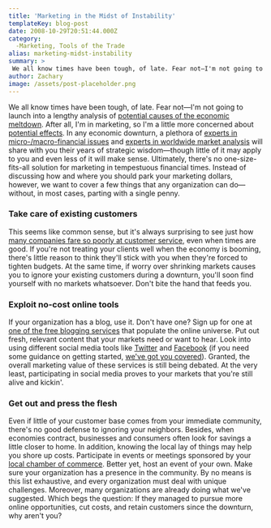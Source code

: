 ```yaml
---
title: 'Marketing in the Midst of Instability'
templateKey: blog-post
date: 2008-10-29T20:51:44.000Z
category: 
  -Marketing, Tools of the Trade
alias: marketing-midst-instability
summary: > 
 We all know times have been tough, of late. Fear not—I'm not going to launch into a lengthy analysis of potential causes of the economic meltdown. After all, I'm in marketing, so I'm a little more concerned about potential effects. In any economic downturn, a plethora of experts in micro-/macro-financial issues and experts in worldwide market analysis will share with you their years of strategic wisdom—though little of it may apply to you and even less of it will make sense.
author: Zachary
image: /assets/post-placeholder.png
---
```


We all know times have been tough, of late. Fear not—I'm not going to launch into a lengthy analysis of [potential causes of the economic meltdown](http://www.rollingstone.com/rockdaily/index.php/2008/04/04/new-kids-on-the-block-cause-mayhem-at-reunion-announcement/). After all, I'm in marketing, so I'm a little more concerned about [potential effects](http://www.brandrepublic.com/News/852748/Marketing-budgets-cut-record-rate-economic-crisis-deepens/). In any economic downturn, a plethora of [experts in micro-/macro-financial issues](http://www.wsj.com) and [experts in worldwide market analysis](http://www.bloomberg.com) will share with you their years of strategic wisdom—though little of it may apply to you and even less of it will make sense. Ultimately, there's no one-size-fits-all solution for marketing in tempestuous financial times. Instead of discussing how and where you should park your marketing dollars, however, we want to cover a few things that any organization can do—without, in most cases, parting with a single penny.

### Take care of existing customers

This seems like common sense, but it's always surprising to see just how [many companies fare so poorly at customer service](http://articles.moneycentral.msn.com/SmartSpending/ConsumerActionGuide/TheCustomerServiceHallOfShame.aspx), even when times are good. If you're not treating your clients well when the economy is booming, there's little reason to think they'll stick with you when they're forced to tighten budgets. At the same time, if worry over shrinking markets causes you to ignore your existing customers during a downturn, you'll soon find yourself with no markets whatsoever. Don't bite the hand that feeds you.

### Exploit no-cost online tools

If your organization has a blog, use it. Don't have one? Sign up for one at [one of the free blogging services](http://blogger.com) that populate the online universe. Put out fresh, relevant content that your markets need or want to hear. Look into using different social media tools like [Twitter](http://twitter.com) and [Facebook](http://facebook.com) (if you need some guidance on getting started, [we've got you covered](/2008/10/03/social-media-marketing-more-twitter)). Granted, the overall marketing value of these services is still being debated. At the very least, participating in social media proves to your markets that you're still alive and kickin'.

### Get out and press the flesh

Even if little of your customer base comes from your immediate community, there's no good defense to ignoring your neighbors. Besides, when economies contract, businesses and consumers often look for savings a little closer to home. In addition, knowing the local lay of things may help you shore up costs. Participate in events or meetings sponsored by your [local chamber of commerce](http://www.boerne.org). Better yet, host an event of your own. Make sure your organization has a presence in the community. By no means is this list exhaustive, and every organization must deal with unique challenges. Moreover, many organizations are already doing what we've suggested. Which begs the question: If they managed to pursue more online opportunities, cut costs, and retain customers since the downturn, why aren't you?